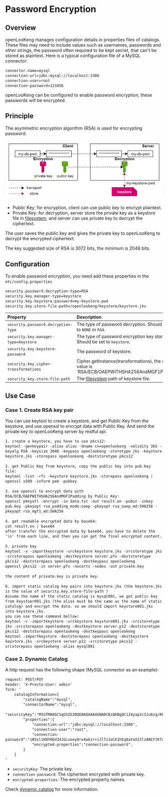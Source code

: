 
Password Encryption
===================

Overview
-------------------------
openLooKeng manages configuration details in properties files of catalogs. These files may need to include values such as usernames, passwords and other strings, the password often required to be kept secret, that can't be stored as plaintext.
Here is a typical configuration file of a MySQL connector:
```
connector.name=mysql
connection-url=jdbc:mysql://localhost:3306
connection-user=root
connection-password=123456
```
openLooKeng can be configured to enable password encryption, these passwords will be encrypted.

Principle
-------------------------
The asymmetric encryption algorithm (RSA) is used for encrypting password.

![principle](../images/password-encryption-principal.PNG)

* Public Key: for encryption, client can use public key to encrypt plaintext.
* Private Key: for decryption, server store the private key as a keystore file in [filesystem](../develop/filesystem.html), and server can use private key to decrypt the ciphertext.

The user saves the public key and gives the private key to openLooKeng to decrypt the encrypted ciphertext.

The key suggested size of RSA is 3072 bits, the minimum is 2048 bits.

Configuration
-------------------------

To enable password encryption, you need add these properties in the `etc/config.properties`
```
security.password.decryption-type=RSA
security.key.manager-type=keystore
security.key.keystore-password=my-keystore-pwd
security.key.store-file-path=/openlookeng/keystore/keystore.jks
```

| Property                          | Description                                                  |
| :-------------------------------- | :----------------------------------------------------------- |
| `security.password.decryption-type` | The type of password decryption. Should be set to `NONE` or `RSA`. |
| `security.key.manager-type=keystore`       | The type of password encryption key storage. Should be set to `keystore`. |
| `security.key.keystore-password`          | The password of keystore.                                         |
| `security.key.cipher-transformations`          | Cipher.getInstance(transformations), the default value is 'RSA/ECB/OAEPWITHSHA256AndMGF1Padding'             |
| `security.key.store-file-path`          | The [filesystem](../develop/filesystem.html) path of keystore file.                                          |

Use Case
-------------------------
### Case 1. Create RSA key pair  
You can use keytool to create a keystore, and get Public Key from the keystore, and use openssl to encrypt data with Public Key.
And send the private key to openLooKeng server by restful api.

```
1. create a keystore, you have to use pkcs12:
keytool -genkeypair -alias alias -dname cn=openlookeng -validity 365 -keyalg RSA -keysize 2048 -keypass openlookeng -storetype jks -keystore keystore.jks -storepass openlookeng -deststoretype pkcs12

2. get Public Key from keystore, copy the public key into pub.key file:
keytool -list -rfc -keystore keystore.jks -storepass openlookeng | openssl x509 -inform pem -pubkey

3. use openssl to encrypt data with RSA/ECB/OAEPWITHSHA256AndMGF1Padding by Public Key:
openssl pkeyutl -encrypt -in data.txt -out result.en -pubin -inkey pub.key -pkeyopt rsa_padding_mode:oaep -pkeyopt rsa_oaep_md:SHA256 -pkeyopt rsa_mgf1_md:SHA256

4. get readable encrypted data by base64:
cat result.en | base64
after transfer the encrypted data by base64, you have to delete the '\n' from each line, and then you can get the final encrypted content.

5. private key 
keytool -v -importkeystore -srckeystore keystore.jks -srcstoretype jks -srcstorepass openlookeng -destkeystore server.pfx -deststoretype pkcs12 -deststorepass openlookeng -destkeypass openlookeng  
openssl pkcs12 -in server.pfx -nocerts -nodes -out private.key

the content of private.key is private key. 

6. import static catalog key pairs into keystore.jks (the keystore.jks is the value of security.key.store-file-path ) 
Assume the name of the static catalog is mysql001, we get public key from keystoer001.jks (the alias must be the same as the name of static catalog) and encrypt the data. so we should import keystore001.jks into keystore.jks. 
you can use these command bellow:
keytool -v -importkeystore -srckeystore keystore001.jks -srcstoretype jks -srcstorepass openlookeng -destkeystore server.p12 -deststoretype pkcs12 -deststorepass openlookeng -destkeypass openlookeng
keytool -importkeystore -deststorepass openlookeng -destkeystore keystore.jks -srckeystore server.p12 -srcstoretype pkcs12 -srcstorepass openlookeng -alias mysql001

``` 


### Case 2. Dynamic Catalog
A http request has the following shape (MySQL connector as an example):
```
request: POST/PUT
header: 'X-Presto-User: admin'
form: '
    catalogInformation={
        "catalogName":"mysql",
        "connectorName":"mysql",
        "securityKey":"MIGfMA0GCSqGSIb3DQEBAQUAA4GNADCBiQKBgQC1Z4yap2cI1u6zg/R8vTcltOy8xxeOt/VG0xEArud+c5rI9h2kWy8Uo7hTFN/JapVDENT17fEzd+SqrlvcmD8ceDH07+OW2RRGcQjR0GKpKGSmubEHdH01xzpuQ1+m83B84Ir5eqcWx6QIwBPQsqqjeNpHhYdJLMpSrX1V+c7UUQIDAQAB",
        "properties":{
            "connection-url":"jdbc:mysql://localhost:3306",
            "connection-user":"root",
            "connection-password":"iRSxl1KNY06d34JGLooey0re4akzr+iJlTz1eCK1hEq8aYaX1SlzANCF7KTq6o2cF71OjINGvNjR0DXRed6gu3QYODw1Src0wiY0OvO9xfcffVt2rFvM/o238MJz1yhIcPn1BrrEgW5qVjzbbvzkS/fX+pTDqKNGAd3qefDLCuc=",
            "encrypted-properties":"connection-password",
        }
    }
'
```
* `securityKey`: The private key.
* `connection-password`: The ciphertext encrypted with private key.
* `encrypted-properties`: The encrypted property names.

Check [dynamic catalog](../admin/dynamic-catalog.html) for more information.